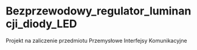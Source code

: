 # Bezprzewodowy_regulator_luminancji_diody_LED
Projekt na zaliczenie przedmiotu Przemysłowe Interfejsy Komunikacyjne
